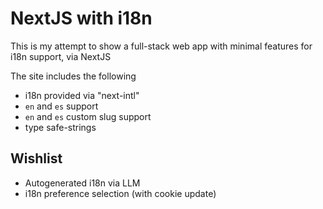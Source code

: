 # NextJS with i18n

This is my attempt to show a full-stack web app with minimal features for i18n support, via NextJS

The site includes the following

- i18n provided via "next-intl"
- `en` and `es` support
- `en` and `es` custom slug support
- type safe-strings

## Wishlist

- Autogenerated i18n via LLM
- i18n preference selection (with cookie update)
